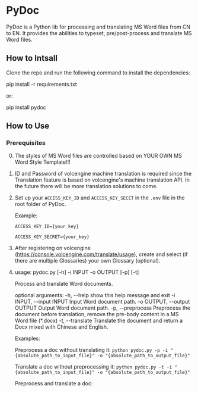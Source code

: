 # PyDoc

PyDoc is a Python lib for processing and translating MS Word files from CN to EN. It provides the abilities to typeset, pre/post-process and translate MS Word files.

## How to Intsall

Clone the repo and run the following command to install the dependencies:

pip install -r requirements.txt

or:

pip install pydoc

## How to Use

### Prerequisites

0. The styles of MS Word files are controlled based on YOUR OWN MS Word Style Template!!!
1. ID and Password of volcengine machine translation is required since the Translation feature is based on volcengine's machine translation API. In the future there will be more translation solutions to come.
2. Set up your `ACCESS_KEY_ID` and `ACCESS_KEY_SECET` in the `.env` file in the root folder of PyDoc.

   Example:

   `ACCESS_KEY_ID={your_key}`

   `ACCESS_KEY_SECRET={your_key}`
3. After registering on volcengine (https://console.volcengine.com/translate/usage), create and select (if there are multiple Glossaries) your own Glossary (optional).
4. usage: pydoc.py [-h] -i INPUT -o OUTPUT [-p] [-t]

   Process and translate Word documents.

   optional arguments:
   -h, --help            show this help message and exit
   -i INPUT, --input INPUT
   Input Word document path.
   -o OUTPUT, --output OUTPUT
   Output Word document path.
   -p, --preprocess   Preprocess the document before translation, remove the pre-body content in a MS Word file (*.docx)
   -t, --translate       Translate the document and return a Docx mixed with Chinese and English.

   Examples:

   Preprocess a doc without translating it: `python pydoc.py -p -i "{absolute_path_to_input_file}" -o "{absolute_path_to_output_file}"`

   Translate a doc without preprocessing it: `python pydoc.py -t -i "{absolute_path_to_input_file}" -o "{absolute_path_to_output_file}"`

   Preprocess and translate a doc:
